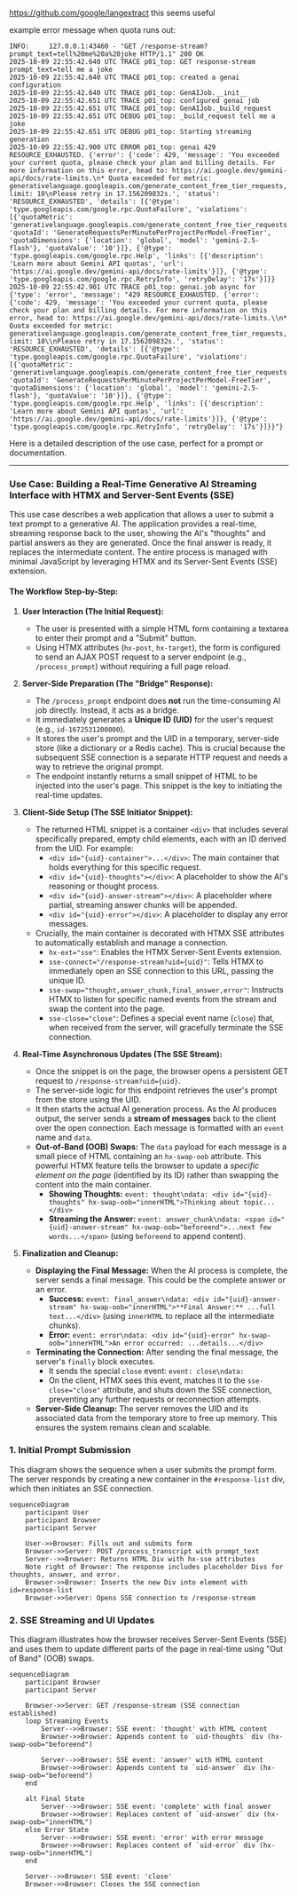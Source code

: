 https://github.com/google/langextract this seems useful 


example error message when quota runs out:

```
INFO:     127.0.0.1:43460 - "GET /response-stream?prompt_text=tell%20me%20a%20joke HTTP/1.1" 200 OK
2025-10-09 22:55:42.640 UTC TRACE p01_top: GET response-stream prompt_text=tell me a joke
2025-10-09 22:55:42.640 UTC TRACE p01_top: created a genai configuration
2025-10-09 22:55:42.640 UTC TRACE p01_top: GenAIJob.__init__
2025-10-09 22:55:42.651 UTC TRACE p01_top: configured genai job
2025-10-09 22:55:42.651 UTC TRACE p01_top: GenAIJob._build_request
2025-10-09 22:55:42.651 UTC DEBUG p01_top: _build_request tell me a joke
2025-10-09 22:55:42.651 UTC DEBUG p01_top: Starting streaming generation
2025-10-09 22:55:42.900 UTC ERROR p01_top: genai 429 RESOURCE_EXHAUSTED. {'error': {'code': 429, 'message': 'You exceeded your current quota, please check your plan and billing details. For more information on this error, head to: https://ai.google.dev/gemini-api/docs/rate-limits.\n* Quota exceeded for metric: generativelanguage.googleapis.com/generate_content_free_tier_requests, limit: 10\nPlease retry in 17.156209832s.', 'status': 'RESOURCE_EXHAUSTED', 'details': [{'@type': 'type.googleapis.com/google.rpc.QuotaFailure', 'violations': [{'quotaMetric': 'generativelanguage.googleapis.com/generate_content_free_tier_requests', 'quotaId': 'GenerateRequestsPerMinutePerProjectPerModel-FreeTier', 'quotaDimensions': {'location': 'global', 'model': 'gemini-2.5-flash'}, 'quotaValue': '10'}]}, {'@type': 'type.googleapis.com/google.rpc.Help', 'links': [{'description': 'Learn more about Gemini API quotas', 'url': 'https://ai.google.dev/gemini-api/docs/rate-limits'}]}, {'@type': 'type.googleapis.com/google.rpc.RetryInfo', 'retryDelay': '17s'}]}}
2025-10-09 22:55:42.901 UTC TRACE p01_top: genai.job async for {'type': 'error', 'message': "429 RESOURCE_EXHAUSTED. {'error': {'code': 429, 'message': 'You exceeded your current quota, please check your plan and billing details. For more information on this error, head to: https://ai.google.dev/gemini-api/docs/rate-limits.\\n* Quota exceeded for metric: generativelanguage.googleapis.com/generate_content_free_tier_requests, limit: 10\\nPlease retry in 17.156209832s.', 'status': 'RESOURCE_EXHAUSTED', 'details': [{'@type': 'type.googleapis.com/google.rpc.QuotaFailure', 'violations': [{'quotaMetric': 'generativelanguage.googleapis.com/generate_content_free_tier_requests', 'quotaId': 'GenerateRequestsPerMinutePerProjectPerModel-FreeTier', 'quotaDimensions': {'location': 'global', 'model': 'gemini-2.5-flash'}, 'quotaValue': '10'}]}, {'@type': 'type.googleapis.com/google.rpc.Help', 'links': [{'description': 'Learn more about Gemini API quotas', 'url': 'https://ai.google.dev/gemini-api/docs/rate-limits'}]}, {'@type': 'type.googleapis.com/google.rpc.RetryInfo', 'retryDelay': '17s'}]}}"}

```

Here is a detailed description of the use case, perfect for a prompt or documentation.

***

### Use Case: Building a Real-Time Generative AI Streaming Interface with HTMX and Server-Sent Events (SSE)

This use case describes a web application that allows a user to submit a text prompt to a generative AI. The application provides a real-time, streaming response back to the user, showing the AI's "thoughts" and partial answers as they are generated. Once the final answer is ready, it replaces the intermediate content. The entire process is managed with minimal JavaScript by leveraging HTMX and its Server-Sent Events (SSE) extension.

#### The Workflow Step-by-Step:

1.  **User Interaction (The Initial Request):**
    *   The user is presented with a simple HTML form containing a textarea to enter their prompt and a "Submit" button.
    *   Using HTMX attributes (`hx-post`, `hx-target`), the form is configured to send an AJAX POST request to a server endpoint (e.g., `/process_prompt`) without requiring a full page reload.

2.  **Server-Side Preparation (The "Bridge" Response):**
    *   The `/process_prompt` endpoint does **not** run the time-consuming AI job directly. Instead, it acts as a bridge.
    *   It immediately generates a **Unique ID (UID)** for the user's request (e.g., `id-1672531200000`).
    *   It stores the user's prompt and the UID in a temporary, server-side store (like a dictionary or a Redis cache). This is crucial because the subsequent SSE connection is a separate HTTP request and needs a way to retrieve the original prompt.
    *   The endpoint instantly returns a small snippet of HTML to be injected into the user's page. This snippet is the key to initiating the real-time updates.

3.  **Client-Side Setup (The SSE Initiator Snippet):**
    *   The returned HTML snippet is a container `<div>` that includes several specifically prepared, empty child elements, each with an ID derived from the UID. For example:
        *   `<div id="{uid}-container">...</div>`: The main container that holds everything for this specific request.
        *   `<div id="{uid}-thoughts"></div>`: A placeholder to show the AI's reasoning or thought process.
        *   `<div id="{uid}-answer-stream"></div>`: A placeholder where partial, streaming answer chunks will be appended.
        *   `<div id="{uid}-error"></div>`: A placeholder to display any error messages.
    *   Crucially, the main container is decorated with HTMX SSE attributes to automatically establish and manage a connection.
        *   `hx-ext="sse"`: Enables the HTMX Server-Sent Events extension.
        *   `sse-connect="/response-stream?uid={uid}"`: Tells HTMX to immediately open an SSE connection to this URL, passing the unique ID.
        *   `sse-swap="thought,answer_chunk,final_answer,error"`: Instructs HTMX to listen for specific named events from the stream and swap the content into the page.
        *   `sse-close="close"`: Defines a special event name (`close`) that, when received from the server, will gracefully terminate the SSE connection.

4.  **Real-Time Asynchronous Updates (The SSE Stream):**
    *   Once the snippet is on the page, the browser opens a persistent GET request to `/response-stream?uid={uid}`.
    *   The server-side logic for this endpoint retrieves the user's prompt from the store using the UID.
    *   It then starts the actual AI generation process. As the AI produces output, the server sends a **stream of messages** back to the client over the open connection. Each message is formatted with an `event` name and `data`.
    *   **Out-of-Band (OOB) Swaps:** The `data` payload for each message is a small piece of HTML containing an `hx-swap-oob` attribute. This powerful HTMX feature tells the browser to update a *specific element on the page* (identified by its ID) rather than swapping the content into the main container.
        *   **Showing Thoughts:** `event: thought\ndata: <div id="{uid}-thoughts" hx-swap-oob="innerHTML">Thinking about topic...</div>`
        *   **Streaming the Answer:** `event: answer_chunk\ndata: <span id="{uid}-answer-stream" hx-swap-oob="beforeend">...next few words...</span>` (using `beforeend` to append content).

5.  **Finalization and Cleanup:**
    *   **Displaying the Final Message:** When the AI process is complete, the server sends a final message. This could be the complete answer or an error.
        *   **Success:** `event: final_answer\ndata: <div id="{uid}-answer-stream" hx-swap-oob="innerHTML">**Final Answer:** ...full text...</div>` (using `innerHTML` to replace all the intermediate chunks).
        *   **Error:** `event: error\ndata: <div id="{uid}-error" hx-swap-oob="innerHTML">An error occurred: ...details...</div>`
    *   **Terminating the Connection:** After sending the final message, the server's `finally` block executes.
        *   It sends the special `close` event: `event: close\ndata: `
        *   On the client, HTMX sees this event, matches it to the `sse-close="close"` attribute, and shuts down the SSE connection, preventing any further requests or reconnection attempts.
    *   **Server-Side Cleanup:** The server removes the UID and its associated data from the temporary store to free up memory. This ensures the system remains clean and scalable.


### 1. Initial Prompt Submission

This diagram shows the sequence when a user submits the prompt form. The server responds by creating a new container in the `#response-list` div, which then initiates an SSE connection.

```mermaid
sequenceDiagram
    participant User
    participant Browser
    participant Server

    User->>Browser: Fills out and submits form
    Browser->>Server: POST /process_transcript with prompt_text
    Server-->>Browser: Returns HTML Div with hx-sse attributes
    Note right of Browser: The response includes placeholder Divs for thoughts, answer, and error.
    Browser->>Browser: Inserts the new Div into element with id=response-list
    Browser->>Server: Opens SSE connection to /response-stream
```

### 2. SSE Streaming and UI Updates

This diagram illustrates how the browser receives Server-Sent Events (SSE) and uses them to update different parts of the page in real-time using "Out of Band" (OOB) swaps.

```mermaid
sequenceDiagram
    participant Browser
    participant Server

    Browser->>Server: GET /response-stream (SSE connection established)
    loop Streaming Events
        Server-->>Browser: SSE event: 'thought' with HTML content
        Browser->>Browser: Appends content to `uid-thoughts` div (hx-swap-oob="beforeend")

        Server-->>Browser: SSE event: 'answer' with HTML content
        Browser->>Browser: Appends content to `uid-answer` div (hx-swap-oob="beforeend")
    end

    alt Final State
        Server-->>Browser: SSE event: 'complete' with final answer
        Browser->>Browser: Replaces content of `uid-answer` div (hx-swap-oob="innerHTML")
    else Error State
        Server-->>Browser: SSE event: 'error' with error message
        Browser->>Browser: Replaces content of `uid-error` div (hx-swap-oob="innerHTML")
    end

    Server-->>Browser: SSE event: 'close'
    Browser->>Browser: Closes the SSE connection
```